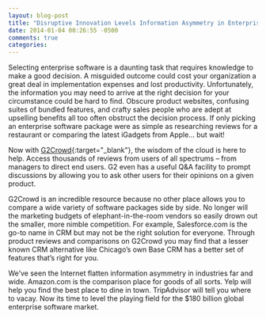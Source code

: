 ```yaml
---
layout: blog-post
title: "Disruptive Innovation Levels Information Asymmetry in Enterprise Software"
date: 2014-01-04 00:26:55 -0500
comments: true
categories:
---
```


Selecting enterprise software is a daunting task that requires knowledge to make a good decision. A misguided outcome
could cost your organization a great deal in implementation expenses and lost productivity.  Unfortunately, the
information you may need to arrive at the right decision for your circumstance could be hard to find. Obscure product
websites, confusing suites of bundled features, and crafty sales people who are adept at upselling benefits all too
often obstruct the decision process. If only picking an enterprise software package were as simple as researching
reviews for a restaurant or comparing the latest iGadgets from Apple… but wait!

Now with [G2Crowd](http://www.g2crowd.com/){:target="_blank"}, the wisdom of the cloud is here to help. Access thousands of reviews from users of all spectrums –
from managers to direct end users. G2 even has a useful Q&A facility to prompt discussions by allowing you to ask other
users for their opinions on a given product.

G2Crowd is an incredible resource because no other place allows you to compare a wide variety of software packages side
by side. No longer will the marketing budgets of elephant-in-the-room vendors so easily drown out the smaller, more
nimble competition. For example, Salesforce.com is the go-to name in CRM but may not be the right solution for everyone.
Through product reviews and comparisons on G2Crowd you may find that a lesser known CRM alternative like Chicago’s own
Base CRM has a better set of features that’s right for you.

We’ve seen the Internet flatten information asymmetry in industries far and wide. Amazon.com is the comparison place
for goods of all sorts. Yelp will help you find the best place to dine in town. TripAdvisor will tell you where to
vacay. Now its time to level the playing field for the $180 billion global enterprise software market.

